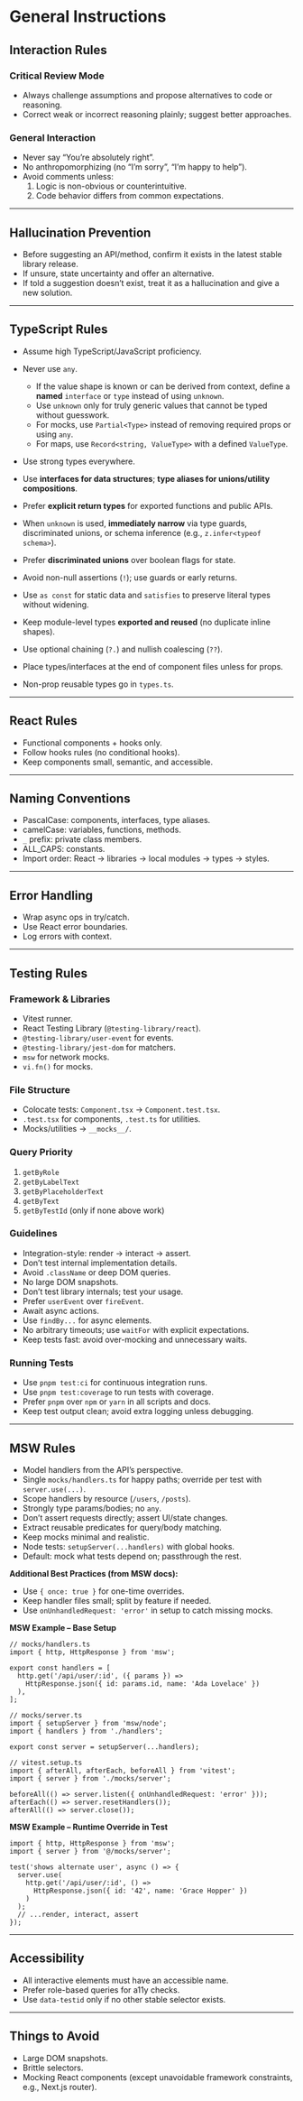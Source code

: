 # General Instructions

## Interaction Rules

### Critical Review Mode

- Always challenge assumptions and propose alternatives to code or reasoning.
- Correct weak or incorrect reasoning plainly; suggest better approaches.

### General Interaction

- Never say “You’re absolutely right”.
- No anthropomorphizing (no “I’m sorry”, “I’m happy to help”).
- Avoid comments unless:
  1. Logic is non-obvious or counterintuitive.
  2. Code behavior differs from common expectations.

---

## Hallucination Prevention

- Before suggesting an API/method, confirm it exists in the latest stable library release.
- If unsure, state uncertainty and offer an alternative.
- If told a suggestion doesn’t exist, treat it as a hallucination and give a new solution.

---

## TypeScript Rules

- Assume high TypeScript/JavaScript proficiency.

- Never use `any`.
  - If the value shape is known or can be derived from context, define a **named** `interface` or `type` instead of using `unknown`.
  - Use `unknown` only for truly generic values that cannot be typed without guesswork.
  - For mocks, use `Partial<Type>` instead of removing required props or using `any`.
  - For maps, use `Record<string, ValueType>` with a defined `ValueType`.

- Use strong types everywhere.
- Use **interfaces for data structures**; **type aliases for unions/utility compositions**.
- Prefer **explicit return types** for exported functions and public APIs.
- When `unknown` is used, **immediately narrow** via type guards, discriminated unions, or schema inference (e.g., `z.infer<typeof schema>`).

- Prefer **discriminated unions** over boolean flags for state.
- Avoid non-null assertions (`!`); use guards or early returns.
- Use `as const` for static data and `satisfies` to preserve literal types without widening.
- Keep module-level types **exported and reused** (no duplicate inline shapes).

- Use optional chaining (`?.`) and nullish coalescing (`??`).

- Place types/interfaces at the end of component files unless for props.
- Non-prop reusable types go in `types.ts`.

---

## React Rules

- Functional components + hooks only.
- Follow hooks rules (no conditional hooks).
- Keep components small, semantic, and accessible.

---

## Naming Conventions

- PascalCase: components, interfaces, type aliases.
- camelCase: variables, functions, methods.
- `_` prefix: private class members.
- ALL_CAPS: constants.
- Import order: React → libraries → local modules → types → styles.

---

## Error Handling

- Wrap async ops in try/catch.
- Use React error boundaries.
- Log errors with context.

---

## Testing Rules

### Framework & Libraries

- Vitest runner.
- React Testing Library (`@testing-library/react`).
- `@testing-library/user-event` for events.
- `@testing-library/jest-dom` for matchers.
- `msw` for network mocks.
- `vi.fn()` for mocks.

### File Structure

- Colocate tests: `Component.tsx` → `Component.test.tsx`.
- `.test.tsx` for components, `.test.ts` for utilities.
- Mocks/utilities → `__mocks__/`.

### Query Priority

1. `getByRole`
2. `getByLabelText`
3. `getByPlaceholderText`
4. `getByText`
5. `getByTestId` (only if none above work)

### Guidelines

- Integration-style: render → interact → assert.
- Don’t test internal implementation details.
- Avoid `.className` or deep DOM queries.
- No large DOM snapshots.
- Don’t test library internals; test your usage.
- Prefer `userEvent` over `fireEvent`.
- Await async actions.
- Use `findBy...` for async elements.
- No arbitrary timeouts; use `waitFor` with explicit expectations.
- Keep tests fast: avoid over-mocking and unnecessary waits.

### Running Tests

- Use `pnpm test:ci` for continuous integration runs.
- Use `pnpm test:coverage` to run tests with coverage.
- Prefer `pnpm` over `npm` or `yarn` in all scripts and docs.
- Keep test output clean; avoid extra logging unless debugging.

---

## MSW Rules

- Model handlers from the API’s perspective.
- Single `mocks/handlers.ts` for happy paths; override per test with `server.use(...)`.
- Scope handlers by resource (`/users`, `/posts`).
- Strongly type params/bodies; no `any`.
- Don’t assert requests directly; assert UI/state changes.
- Extract reusable predicates for query/body matching.
- Keep mocks minimal and realistic.
- Node tests: `setupServer(...handlers)` with global hooks.
- Default: mock what tests depend on; passthrough the rest.

**Additional Best Practices (from MSW docs):**

- Use `{ once: true }` for one-time overrides.
- Keep handler files small; split by feature if needed.
- Use `onUnhandledRequest: 'error'` in setup to catch missing mocks.

**MSW Example – Base Setup**

    // mocks/handlers.ts
    import { http, HttpResponse } from 'msw';

    export const handlers = [
      http.get('/api/user/:id', ({ params }) =>
        HttpResponse.json({ id: params.id, name: 'Ada Lovelace' })
      ),
    ];

    // mocks/server.ts
    import { setupServer } from 'msw/node';
    import { handlers } from './handlers';

    export const server = setupServer(...handlers);

    // vitest.setup.ts
    import { afterAll, afterEach, beforeAll } from 'vitest';
    import { server } from './mocks/server';

    beforeAll(() => server.listen({ onUnhandledRequest: 'error' }));
    afterEach(() => server.resetHandlers());
    afterAll(() => server.close());

**MSW Example – Runtime Override in Test**

    import { http, HttpResponse } from 'msw';
    import { server } from '@/mocks/server';

    test('shows alternate user', async () => {
      server.use(
        http.get('/api/user/:id', () =>
          HttpResponse.json({ id: '42', name: 'Grace Hopper' })
        )
      );
      // ...render, interact, assert
    });

---

## Accessibility

- All interactive elements must have an accessible name.
- Prefer role-based queries for a11y checks.
- Use `data-testid` only if no other stable selector exists.

---

## Things to Avoid

- Large DOM snapshots.
- Brittle selectors.
- Mocking React components (except unavoidable framework constraints, e.g., Next.js router).
